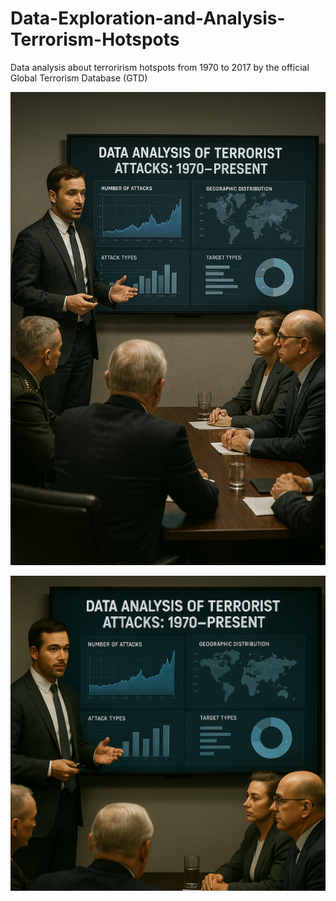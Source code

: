 # Data-Exploration-and-Analysis-Terrorism-Hotspots
Data analysis about terrorirism hotspots from 1970 to 2017 by the official Global Terrorism Database (GTD)

![Análisis de terrorismo](Images/Terorrism_analysis.png)

![Análisis de terrorismo](Images/Terorrism_analysis_resized.png)
